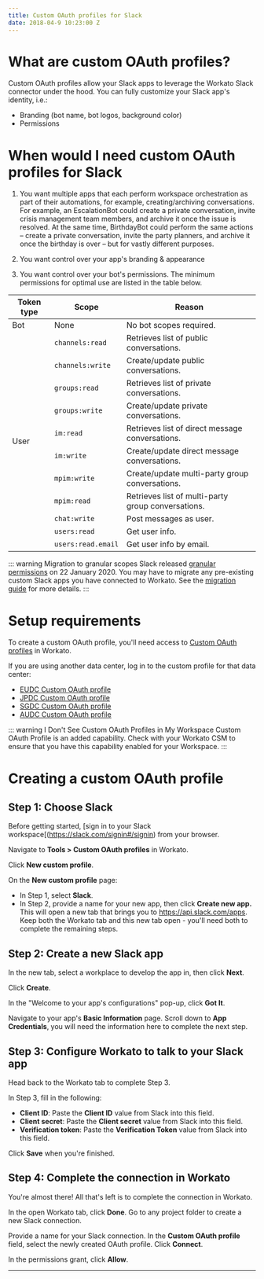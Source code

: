 ```yaml
---
title: Custom OAuth profiles for Slack
date: 2018-04-9 10:23:00 Z
---
```


# What are custom OAuth profiles?
Custom OAuth profiles allow your Slack apps to leverage the Workato Slack connector under the hood. You can fully customize your Slack app's identity, i.e.:
- Branding (bot name, bot logos, background color)
- Permissions

# When would I need custom OAuth profiles for Slack
1. You want multiple apps that each perform workspace orchestration as part of their automations, for example, creating/archiving conversations. For example, an EscalationBot could create a private conversation, invite crisis management team members, and archive it once the issue is resolved. At the same time, BirthdayBot could perform the same actions – create a private conversation, invite the party planners, and archive it once the birthday is over – but for vastly different purposes.

2. You want control over your app's branding & appearance

3. You want control over your bot's permissions. The minimum permissions for optimal use are listed in the table below.
<table>
<thead>
  <tr>
    <th>Token type</th>
    <th>Scope</th>
    <th>Reason</th>
  </tr>
</thead>
<tbody>
  <tr>
    <td>Bot</td>
    <td>None</td>
    <td>No bot scopes required.</td>
  </tr>
  <tr>
    <td rowspan="11">User</td>
    <td><code>channels:read</code></td>
    <td>Retrieves list of public conversations.</td>
  </tr>
  <tr>
    <td><code>channels:write</code></td>
    <td>Create/update public conversations.</td>
  </tr>
  <tr>
    <td><code>groups:read</code></td>
    <td>Retrieves list of private conversations.</td>
  </tr>
  <tr>
    <td><code>groups:write</code></td>
    <td>Create/update private conversations.</td>
  </tr>
  <tr>
    <td><code>im:read</code></td>
    <td>Retrieves list of direct message conversations.</td>
  </tr>
  <tr>
    <td><code>im:write</code></td>
    <td>Create/update direct message conversations.</td>
  </tr>
  <tr>
    <td><code>mpim:write</code></td>
    <td>Create/update multi-party group conversations.</td>
  </tr>
  <tr>
    <td><code>mpim:read</code></td>
    <td>Retrieves list of multi-party group conversations.</td>
  </tr>
  <tr>
    <td><code>chat:write</code></td>
    <td>Post messages as user.</td>
  </tr>
  <tr>
    <td><code>users:read</code></td>
    <td>Get user info.</td>
  </tr>
  <tr>
    <td><code>users:read.email</code></td>
    <td>Get user info by email.</td>
  </tr>
</tbody>
</table>

::: warning Migration to granular scopes
Slack released [granular permissions](https://api.slack.com/docs/token-types#granular_bot) on 22 January 2020. You may have to migrate any pre-existing custom Slack apps you have connected to Workato. See the [migration guide](/connectors/slack/slack-granular-permissions.md) for more details.
:::

# Setup requirements
To create a custom OAuth profile, you'll need access to [Custom OAuth profiles](https://app.workato.com/custom_oauth_keys) in Workato. 

If you are using another data center, log in to the custom profile for that data center:

- [EUDC Custom OAuth profile](https://app.eu.workato.com/custom_oauth_keys)
- [JPDC Custom OAuth profile](https://app.jp.workato.com/custom_oauth_keys)
- [SGDC Custom OAuth profile](https://app.sg.workato.com/custom_oauth_keys)
- [AUDC Custom OAuth profile](https://app.au.workato.com/custom_oauth_keys)

::: warning I Don't See Custom OAuth Profiles in My Workspace
Custom OAuth Profile is an added capability. Check with your Workato CSM to ensure that you have this capability enabled for your Workspace.
:::

# Creating a custom OAuth profile
## Step 1: Choose Slack

<Stepper>
<Step>

Before getting started, [sign in to your Slack workspace[(https://slack.com/signin#/signin) from your browser.

</Step>
<Step>

Navigate to **Tools > Custom OAuth profiles** in Workato. 

</Step>
<Step>

Click **New custom profile**.

</Step>
<Step>

On the **New custom profile** page:

- In Step 1, select **Slack**.
- In Step 2, provide a name for your new app, then click **Create new app.** This will open a new tab that brings you to https://api.slack.com/apps. Keep both the Workato tab and this new tab open - you'll need both to complete the remaining steps.

</Step>
</Stepper>

## Step 2: Create a new Slack app

<Stepper>
<Step>

In the new tab, select a workplace to develop the app in, then click **Next**.

</Step>
<Step>

Click **Create**.

</Step>
<Step>

In the "Welcome to your app's configurations" pop-up, click **Got It**.

</Step>
<Step>

Navigate to your app's **Basic Information** page. Scroll down to **App Credentials**, you will need the information here to complete the next step.

</Step>
</Stepper>

## Step 3: Configure Workato to talk to your Slack app

<Stepper>
<Step>

Head back to the Workato tab to complete Step 3.

</Step>
<Step>

In Step 3, fill in the following:

- **Client ID**: Paste the **Client ID** value from Slack into this field.
- **Client secret**: Paste the **Client secret** value from Slack into this field.
- **Verification token**:  Paste the **Verification Token** value from Slack into this field.

</Step>
<Step>

Click **Save** when you're finished.

</Step>
</Stepper>

## Step 4: Complete the connection in Workato

You're almost there! All that's left is to complete the connection in Workato.

<Stepper>
<Step>

In the open Workato tab, click **Done**. Go to any project folder to create a new Slack connection.

</Step>
<Step>

Provide a name for your Slack connection. In the **Custom OAuth profile** field, select the newly created OAuth profile. Click **Connect**.

</Step>
<Step>

In the permissions grant, click **Allow**.

</Step>
</Stepper>

---
